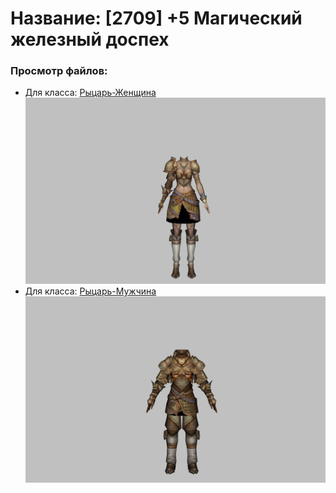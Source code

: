 # Название: [2709] +5 Магический железный доспех

### Просмотр файлов:
- Для класса: [Рыцарь-Женщина](Рыцарь-Женщина)
![p010004.png](Рыцарь-Женщина/p010004.png)
- Для класса: [Рыцарь-Мужчина](Рыцарь-Мужчина)
![p000004.png](Рыцарь-Мужчина/p000004.png)
